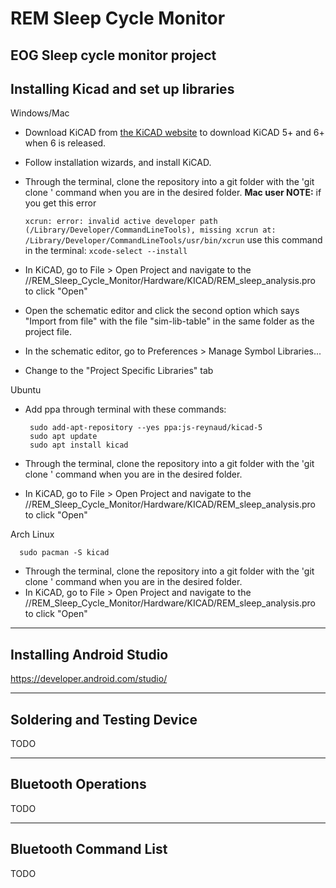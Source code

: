 # REM Sleep Cycle Monitor
EOG Sleep cycle monitor project
---
Installing Kicad and set up libraries
---
Windows/Mac
* Download KiCAD from [the KiCAD website](http://kicad-pcb.org/download/) to download KiCAD 5+ and 6+ when 6 is released.
* Follow installation wizards, and install KiCAD.
* Through the terminal, clone the repository into a git folder with the 'git clone <URL>' command when you are in the desired folder.
**Mac user NOTE:** if you get this error 
  
  `xcrun: error: invalid active developer path
 (/Library/Developer/CommandLineTools), missing xcrun at:
 /Library/Developer/CommandLineTools/usr/bin/xcrun`
 use this command in the terminal: `xcode-select --install`
* In KiCAD, go to File > Open Project and navigate to the /<git directory>/REM_Sleep_Cycle_Monitor/Hardware/KICAD/REM_sleep_analysis.pro to click "Open"
* Open the schematic editor and click the second option which says "Import from file" with the file "sim-lib-table" in the same folder as the project file.
* In the schematic editor, go to Preferences > Manage Symbol Libraries...
* Change to the "Project Specific Libraries" tab
  
  
Ubuntu
* Add ppa through terminal with these commands:

       sudo add-apt-repository --yes ppa:js-reynaud/kicad-5
       sudo apt update
       sudo apt install kicad

* Through the terminal, clone the repository into a git folder with the 'git clone <URL>' command when you are in the desired folder.
* In KiCAD, go to File > Open Project and navigate to the /<git directory>/REM_Sleep_Cycle_Monitor/Hardware/KICAD/REM_sleep_analysis.pro to click "Open"
  
Arch Linux

      sudo pacman -S kicad 

* Through the terminal, clone the repository into a git folder with the 'git clone <URL>' command when you are in the desired folder.
* In KiCAD, go to File > Open Project and navigate to the /<git directory>/REM_Sleep_Cycle_Monitor/Hardware/KICAD/REM_sleep_analysis.pro to click "Open"

---
Installing Android Studio
---
https://developer.android.com/studio/

---
Soldering and Testing Device
---
TODO

---
Bluetooth Operations
---
TODO

----
Bluetooth Command List
----
TODO

<!-- Target:  GitHub Flavor Markdown.  To test locally:  pandoc -f markdown_github -t html README.md  -->
